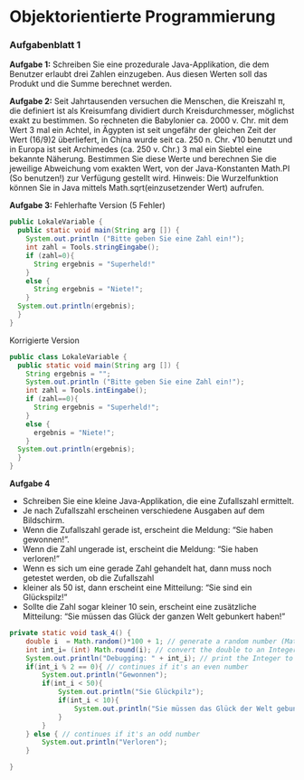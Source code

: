 # Objektorientierte Programmierung

### Aufgabenblatt 1

**Aufgabe 1:**
Schreiben Sie eine prozedurale Java-Applikation, die dem Benutzer erlaubt drei Zahlen einzugeben. Aus
diesen Werten soll das Produkt und die Summe berechnet werden.

**Aufgabe 2:**
Seit Jahrtausenden versuchen die Menschen, die Kreiszahl π, die definiert ist als Kreisumfang dividiert
durch Kreisdurchmesser, möglichst exakt zu bestimmen.
So rechneten die Babylonier ca. 2000 v. Chr. mit dem Wert 3 mal ein Achtel,
in Ägypten ist seit ungefähr der gleichen Zeit der Wert (16/9)2 überliefert,
in China wurde seit ca. 250 n. Chr. √10 benutzt
und in Europa ist seit Archimedes (ca. 250 v. Chr.) 3 mal ein Siebtel eine bekannte Näherung.
Bestimmen Sie diese Werte und berechnen Sie die jeweilige Abweichung vom exakten Wert, von der
Java-Konstanten Math.PI (So benutzen!) zur Verfügung gestellt wird. Hinweis: Die Wurzelfunktion
können Sie in Java mittels Math.sqrt(einzusetzender Wert) aufrufen.

**Aufgabe 3:**
Fehlerhafte Version (5 Fehler)
```java
public LokaleVariable {
  public static void main(String arg []) {
    System.out.println ("Bitte geben Sie eine Zahl ein!");
    int zahl = Tools.stringEingabe();
    if (zahl=0){
      String ergebnis = "Superheld!"
    }
    else {
      String ergebnis = "Niete!";
    }
  System.out.println(ergebnis);
  }
}
```
Korrigierte Version
```java
public class LokaleVariable {
  public static void main(String arg []) {
    String ergebnis = "";
    System.out.println ("Bitte geben Sie eine Zahl ein!");
    int zahl = Tools.intEingabe();
    if (zahl==0){
      String ergebnis = "Superheld!";
    }
    else {
      ergebnis = "Niete!";
    }
  System.out.println(ergebnis);
  }
}
```

**Aufgabe 4**
- Schreiben Sie eine kleine Java-Applikation, die eine Zufallszahl ermittelt.
- Je nach Zufallszahl erscheinen verschiedene Ausgaben auf dem Bildschirm.
- Wenn die Zufallszahl gerade ist, erscheint die Meldung: “Sie haben gewonnen!”.
- Wenn die Zahl ungerade ist, erscheint die Meldung: “Sie haben verloren!”
- Wenn es sich um eine gerade Zahl gehandelt hat, dann muss noch getestet werden, ob die Zufallszahl
- kleiner als 50 ist, dann erscheint eine Mitteilung: “Sie sind ein Glückspilz!”
- Sollte die Zahl sogar kleiner 10 sein, erscheint eine zusätzliche Mitteilung: “Sie müssen das Glück der ganzen Welt gebunkert haben!”
```Java
private static void task_4() {
    double i  = Math.random()*100 + 1; // generate a random number (Math.random() returns a double)
    int int_i= (int) Math.round(i); // convert the double to an Integer
    System.out.println("Debugging: " + int_i); // print the Integer to check the result
    if(int_i % 2 == 0){ // continues if it's an even number
        System.out.println("Gewonnen");
        if(int_i < 50){
            System.out.println("Sie Glückpilz");
            if(int_i < 10){
                System.out.println("Sie müssen das Glück der Welt gebunkert haben");
            }
        }
    } else { // continues if it's an odd number
        System.out.println("Verloren");
    }

}
```
